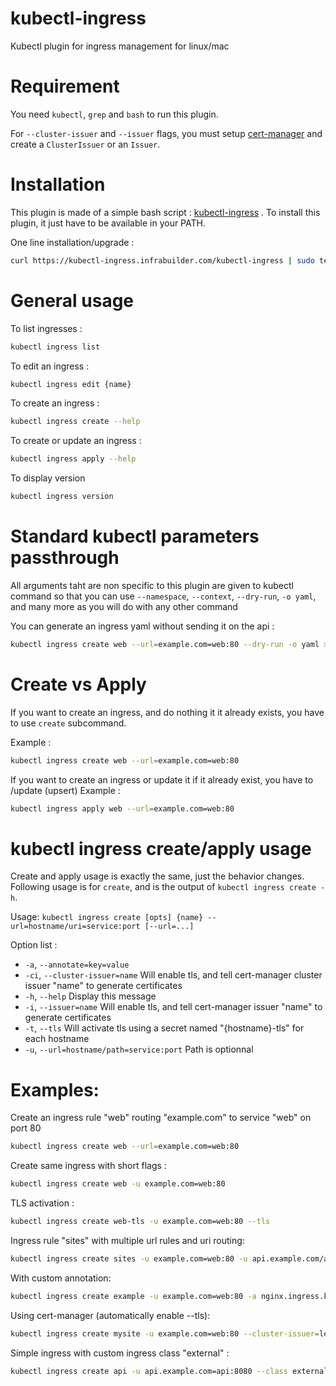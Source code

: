 # kubectl-ingress
Kubectl plugin for ingress management for linux/mac

# Requirement

You need `kubectl`, `grep` and `bash` to run this plugin.

For `--cluster-issuer` and `--issuer` flags, you must setup [cert-manager](https://docs.cert-manager.io/en/latest/getting-started/index.html) and create a `ClusterIssuer` or an `Issuer`.

# Installation

This plugin is made of a simple bash script : [kubectl-ingress](kubectl-ingress) . To install this plugin, it just have to be available in your PATH.

One line installation/upgrade :
```bash
curl https://kubectl-ingress.infrabuilder.com/kubectl-ingress | sudo tee /usr/local/bin/kubectl-ingress && sudo chmod +x /usr/local/bin/kubectl-ingress
```

# General usage

To list ingresses :
```bash
kubectl ingress list
```

To edit an ingress :
```bash
kubectl ingress edit {name}
```

To create an ingress :
```bash
kubectl ingress create --help
```

To create or update an ingress :
```bash
kubectl ingress apply --help
```

To display version
```bash
kubectl ingress version
```

# Standard kubectl parameters passthrough

All arguments taht are non specific to this plugin are given to kubectl
command so that you can use `--namespace`, `--context`, `--dry-run`, `-o yaml`, 
and many more as you will do with any other command

You can generate an ingress yaml without sending it on the api :
```bash
kubectl ingress create web --url=example.com=web:80 --dry-run -o yaml > myingress.yml
```

# Create vs Apply

If you want to create an ingress, and do nothing it it already exists, you have to use `create` subcommand.

Example :
```bash
kubectl ingress create web --url=example.com=web:80
```

If you want to create an ingress or update it if it already exist, you have to /update (upsert) 
Example :
```bash
kubectl ingress apply web --url=example.com=web:80
```


# kubectl ingress create/apply usage

Create and apply usage is exactly the same, just the behavior changes.
Following usage is for `create`, and is the output of `kubectl ingress create -h`.

Usage: `kubectl ingress create [opts] {name} --url=hostname/uri=service:port [--url=...]`

Option list :
-  `-a`, `--annotate=key=value`
-  `-ci`, `--cluster-issuer=name` Will enable tls, and tell cert-manager cluster issuer "name" to generate certificates
-  `-h`, `--help` Display this message
-  `-i`, `--issuer=name` Will enable tls, and tell cert-manager issuer "name" to generate certificates
-  `-t`, `--tls` Will activate tls using a secret named "{hostname}-tls" for each hostname
-  `-u`, `--url=hostname/path=service:port` Path is optionnal

# Examples:

Create an ingress rule "web" routing "example.com" to service "web" on port 80
```bash
kubectl ingress create web --url=example.com=web:80
```

Create same ingress with short flags :
```bash
kubectl ingress create web -u example.com=web:80
```

TLS activation :
```bash
kubectl ingress create web-tls -u example.com=web:80 --tls
```

Ingress rule "sites" with multiple url rules and uri routing:
```bash
kubectl ingress create sites -u example.com=web:80 -u api.example.com/api/v1=myapp:8080
```

With custom annotation:
```bash
kubectl ingress create example -u example.com=web:80 -a nginx.ingress.kubernetes.io/rewrite-target=/
```

Using cert-manager (automatically enable --tls):
```bash
kubectl ingress create mysite -u example.com=web:80 --cluster-issuer=letsencrypt
```

Simple ingress with custom ingress class "external" :
```bash
kubectl ingress create api -u api.example.com=api:8080 --class external
```